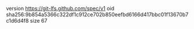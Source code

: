 version https://git-lfs.github.com/spec/v1
oid sha256:9b854a5366c322df1c912ce702b850eefbd6166d417bbc01f13670b7c1d6d4f8
size 67
